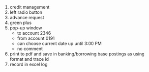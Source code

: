 1. credit management
2. left radio button
3. advance request
4. green plus
5. pop-up window
    * to account 2346
    * from account 0191
    * can choose current date up until 3:00 PM
    * no comment
6. print to pdf and save in banking/borrowing base postings as using format and trace id
7. record in excel log